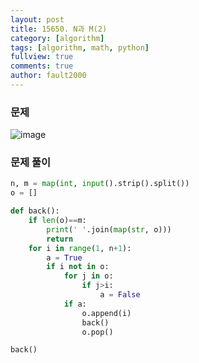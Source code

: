 ```yaml
---
layout: post
title: 15650. N과 M(2)
category: [algorithm]
tags: [algorithm, math, python]
fullview: true
comments: true
author: fault2000
---
```

### 문제

![image](https://user-images.githubusercontent.com/73513005/153750620-cf3b91c8-5bc2-4f32-b002-ecc14d90f328.png)

### 문제 풀이

```python
n, m = map(int, input().strip().split())
o = []

def back():
    if len(o)==m:
        print(' '.join(map(str, o)))
        return
    for i in range(1, n+1):
        a = True
        if i not in o:
            for j in o:
                if j>i:
                    a = False
            if a:
                o.append(i)
                back()
                o.pop()

back()
```